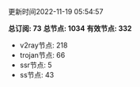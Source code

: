 更新时间2022-11-19 05:54:57

**总订阅: 73**
**总节点: 1034**
**有效节点: 332**
- v2ray节点: 218
- trojan节点: 66
- ssr节点: 5
- ss节点: 43
